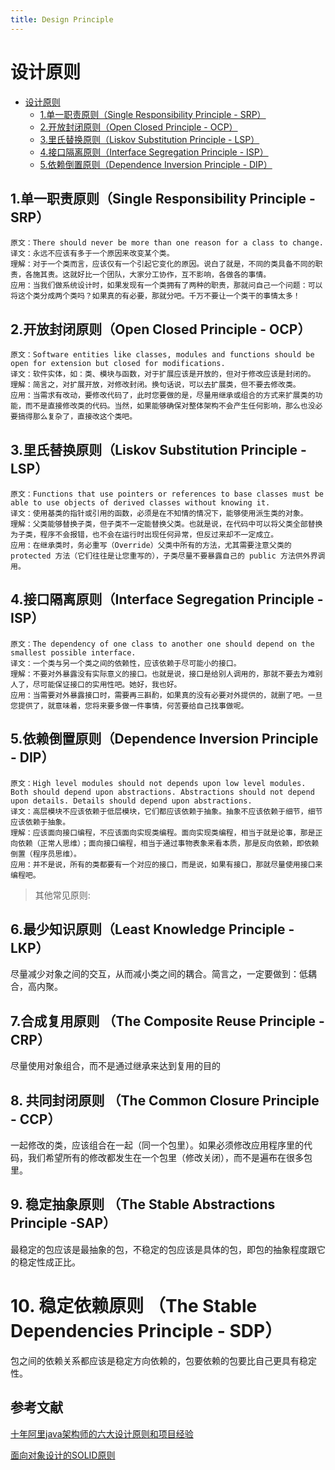 ```yaml
---
title: Design Principle
---
```


# 设计原则

- [设计原则](#设计原则)
  - [1.单一职责原则（Single Responsibility Principle - SRP）](#1单一职责原则single-responsibility-principle---srp)
  - [2.开放封闭原则（Open Closed Principle - OCP）](#2开放封闭原则open-closed-principle---ocp)
  - [3.里氏替换原则（Liskov Substitution Principle - LSP）](#3里氏替换原则liskov-substitution-principle---lsp)
  - [4.接口隔离原则（Interface Segregation Principle - ISP）](#4接口隔离原则interface-segregation-principle---isp)
  - [5.依赖倒置原则（Dependence Inversion Principle - DIP）](#5依赖倒置原则dependence-inversion-principle---dip)

## 1.单一职责原则（Single Responsibility Principle - SRP）

    原文：There should never be more than one reason for a class to change.
    译文：永远不应该有多于一个原因来改变某个类。
    理解：对于一个类而言，应该仅有一个引起它变化的原因。说白了就是，不同的类具备不同的职责，各施其责。这就好比一个团队，大家分工协作，互不影响，各做各的事情。
    应用：当我们做系统设计时，如果发现有一个类拥有了两种的职责，那就问自己一个问题：可以将这个类分成两个类吗？如果真的有必要，那就分吧。千万不要让一个类干的事情太多！

## 2.开放封闭原则（Open Closed Principle - OCP）

    原文：Software entities like classes, modules and functions should be open for extension but closed for modifications.
    译文：软件实体，如：类、模块与函数，对于扩展应该是开放的，但对于修改应该是封闭的。
    理解：简言之，对扩展开放，对修改封闭。换句话说，可以去扩展类，但不要去修改类。
    应用：当需求有改动，要修改代码了，此时您要做的是，尽量用继承或组合的方式来扩展类的功能，而不是直接修改类的代码。当然，如果能够确保对整体架构不会产生任何影响，那么也没必要搞得那么复杂了，直接改这个类吧。

## 3.里氏替换原则（Liskov Substitution Principle - LSP）

    原文：Functions that use pointers or references to base classes must be able to use objects of derived classes without knowing it.
    译文：使用基类的指针或引用的函数，必须是在不知情的情况下，能够使用派生类的对象。
    理解：父类能够替换子类，但子类不一定能替换父类。也就是说，在代码中可以将父类全部替换为子类，程序不会报错，也不会在运行时出现任何异常，但反过来却不一定成立。
    应用：在继承类时，务必重写（Override）父类中所有的方法，尤其需要注意父类的 protected 方法（它们往往是让您重写的），子类尽量不要暴露自己的 public 方法供外界调用。

## 4.接口隔离原则（Interface Segregation Principle - ISP）

    原文：The dependency of one class to another one should depend on the smallest possible interface.
    译文：一个类与另一个类之间的依赖性，应该依赖于尽可能小的接口。
    理解：不要对外暴露没有实际意义的接口。也就是说，接口是给别人调用的，那就不要去为难别人了，尽可能保证接口的实用性吧。她好，我也好。
    应用：当需要对外暴露接口时，需要再三斟酌，如果真的没有必要对外提供的，就删了吧。一旦您提供了，就意味着，您将来要多做一件事情，何苦要给自己找事做呢。

## 5.依赖倒置原则（Dependence Inversion Principle - DIP）

    原文：High level modules should not depends upon low level modules. Both should depend upon abstractions. Abstractions should not depend upon details. Details should depend upon abstractions.
    译文：高层模块不应该依赖于低层模块，它们都应该依赖于抽象。抽象不应该依赖于细节，细节应该依赖于抽象。
    理解：应该面向接口编程，不应该面向实现类编程。面向实现类编程，相当于就是论事，那是正向依赖（正常人思维）；面向接口编程，相当于通过事物表象来看本质，那是反向依赖，即依赖倒置（程序员思维）。
    应用：并不是说，所有的类都要有一个对应的接口，而是说，如果有接口，那就尽量使用接口来编程吧。


> 其他常见原则:

## 6.最少知识原则（Least Knowledge Principle - LKP）

尽量减少对象之间的交互，从而减小类之间的耦合。简言之，一定要做到：低耦合，高内聚。

## 7.合成复用原则 （The Composite Reuse Principle - CRP）

尽量使用对象组合，而不是通过继承来达到复用的目的

## 8. 共同封闭原则 （The Common Closure Principle - CCP）

一起修改的类，应该组合在一起（同一个包里）。如果必须修改应用程序里的代码，我们希望所有的修改都发生在一个包里（修改关闭），而不是遍布在很多包里。

## 9. 稳定抽象原则 （The Stable Abstractions Principle -SAP）

最稳定的包应该是最抽象的包，不稳定的包应该是具体的包，即包的抽象程度跟它的稳定性成正比。

# 10. 稳定依赖原则 （The Stable Dependencies Principle - SDP）

包之间的依赖关系都应该是稳定方向依赖的，包要依赖的包要比自己更具有稳定性。

## 参考文献

[十年阿里java架构师的六大设计原则和项目经验](https://juejin.im/post/5a51ef536fb9a01c9a2692b2)

[面向对象设计的SOLID原则](http://www.cnblogs.com/shanyou/archive/2009/09/21/1570716.html)